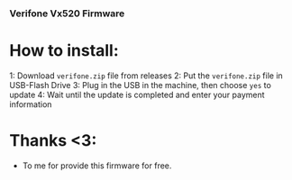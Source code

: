 ### Verifone Vx520 Firmware

# How to install:

1: Download `verifone.zip` file from releases
2: Put the `verifone.zip` file in USB-Flash Drive
3: Plug in the USB in the machine, then choose `yes` to update
4: Wait until the update is completed and enter your payment information

</hr>

# Thanks <3:

- To me for provide this firmware for free.
